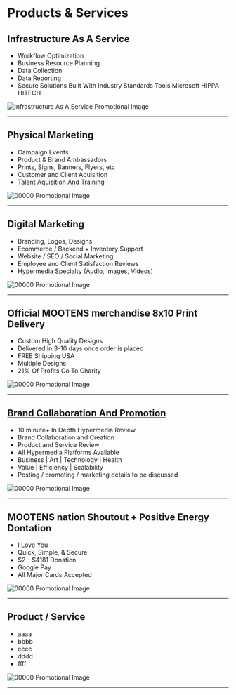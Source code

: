 # Products & Services

## Infrastructure As A Service

- Workflow Optimization
- Business Resource Planning
- Data Collection
- Data Reporting
- Secure Solutions Built With Industry Standards Tools Microsoft HIPPA HITECH 

![Infrastructure As A Service Promotional Image]()


---


## Physical Marketing

- Campaign Events
- Product & Brand Ambassadors
- Prints, Signs, Banners, Flyers, etc
- Customer and Client Aquisition
- Talent Aquisition And Training

![00000 Promotional Image]()


---

## Digital Marketing

- Branding, Logos, Designs
- Ecommerce / Backend + Inventory Support
- Website / SEO / Social Marketing
- Employee and Client Satisfaction Reviews
- Hypermedia Specialty (Audio, Images, Videos)

![00000 Promotional Image]()


---

## Official MOOTENS merchandise 8x10 Print Delivery 

- Custom High Quality Designs
- Delivered in 3-10 days once order is placed
- FREE Shipping USA
- Multiple Designs 
- 21% Of Profits Go To Charity

![00000 Promotional Image]()


---

## [Brand Collaboration And Promotion](https://mootens-productions.square.site/product/SponsoredReview/5?cp=true&sa=true&sbp=false&q=false)

- 10 minute+ In Depth Hypermedia Review
- Brand Collaboration and Creation
- Product and Service Review
- All Hypermedia Platforms Available 
- Business | Art | Technology | Health
- Value | Efficiency | Scalability
- Posting / promoting / marketing details to be discussed

![00000 Promotional Image]()


---

## MOOTENS nation Shoutout + Positive Energy Dontation

- I Love You
- Quick, Simple, & Secure
- $2 - $4181 Donation
- Google Pay
- All Major Cards Accepted

![00000 Promotional Image]()


---

## Product / Service

- aaaa
- bbbb
- cccc
- dddd
- ffff

![00000 Promotional Image]()


---

